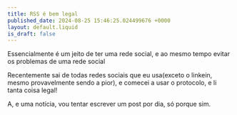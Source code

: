 ```yaml
---
title: RSS é bem legal
published_date: 2024-08-25 15:46:25.024499676 +0000
layout: default.liquid
is_draft: false
---
```

Essencialmente é um jeito de ter uma rede social, e ao mesmo tempo evitar os problemas de uma rede social

Recentemente sai de todas redes sociais que eu usa(exceto o linkein, mesmo provavelmente sendo a pior), e comecei a usar o protocolo, e li tanta coisa legal!

A, e uma notícia, vou tentar escrever um post por dia, só porque sim.
